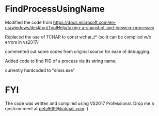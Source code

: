 # FindProcessUsingName

Modified the code from https://docs.microsoft.com/en-us/windows/desktop/ToolHelp/taking-a-snapshot-and-viewing-processes

Replaced the use of TCHAR to const wchar_t* (so it can be compiled w/o errors in vs2017/

commented out some codes from original source for ease of debugging.

Added code to find PID of a process via its string name.

currently hardcoded to "smss.exe"

# FYI
The code was written and compiled using VS2017 Professional. Drop me a qns/comment at peta909@hotmail.com :)
